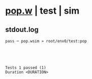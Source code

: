 # [pop.w](../../../../examples/tests/valid/pop.w) | test | sim

## stdout.log
```log
pass ─ pop.wsim » root/env0/test:pop
 




Tests 1 passed (1) 
Duration <DURATION>

```

